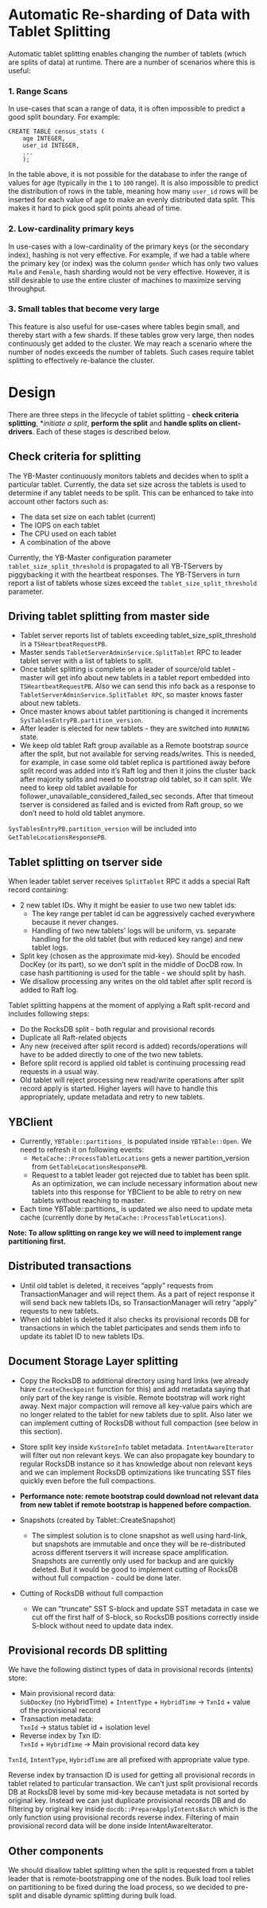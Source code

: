 # Automatic Re-sharding of Data with Tablet Splitting

Automatic tablet splitting enables changing the number of tablets (which are splits of data) at runtime. There are a number of scenarios where this is useful:

### 1. Range Scans
In use-cases that scan a range of data, it is often impossible to predict a good split boundary. For example: 

```
CREATE TABLE census_stats (
    age INTEGER,
    user_id INTEGER,
    ...
    );
```

In the table above, it is not possible for the database to infer the range of values for age (typically in the `1` to `100` range). It is also impossible to predict the distribution of rows in the table, meaning how many `user_id` rows will be inserted for each value of age to make an evenly distributed data split. This makes it hard to pick good split points ahead of time.

### 2. Low-cardinality primary keys
In use-cases with a low-cardinality of the primary keys (or the secondary index), hashing is not very effective. For example, if we had a table where the primary key (or index) was the column `gender` which has only two values `Male` and `Female`, hash sharding would not be very effective. However, it is still desirable to use the entire cluster of machines to maximize serving throughput.


### 3. Small tables that become very large
This feature is also useful for use-cases where tables begin small, and thereby start with a few shards. If these tables grow very large, then nodes continuously get added to the cluster. We may reach a scenario where the number of nodes exceeds the number of tablets. Such cases require tablet splitting to effectively re-balance the cluster.


# Design

There are three steps in the lifecycle of tablet splitting - **check criteria splitting**, **initiate a split*, **perform the split** and **handle splits on client-drivers**. Each of these stages is described below.

## Check criteria for splitting

The YB-Master continuously monitors tablets and decides when to split a particular tablet. Currently, the data set size across the tablets is used to determine if any tablet needs to be split. This can be enhanced to take into account other factors such as:
* The data set size on each tablet (current)
* The IOPS on each tablet
* The CPU used on each tablet
* A combination of the above

Currently, the YB-Master configuration parameter `tablet_size_split_threshold` is propagated to all YB-TServers by piggybacking it with the heartbeat responses. The YB-TServers in turn report a list of tablets whose sizes exceed the `tablet_size_split_threshold` parameter.



## Driving tablet splitting from master side
- Tablet server reports list of tablets exceeding tablet_size_split_threshold in a `TSHeartbeatRequestPB`.
- Master sends `TabletServerAdminService.SplitTablet` RPC to leader tablet server with a list of tablets to split.
- Once tablet splitting is complete on a leader of source/old tablet - master will get info about new tablets in a 
tablet report embedded into `TSHeartbeatRequestPB`. Also we can send this info back as a response to 
`TabletServerAdminService.SplitTablet RPC`, so master knows faster about new tablets.
- Once master knows about tablet partitioning is changed it increments `SysTablesEntryPB.partition_version`.
- After leader is elected for new tablets - they are switched into `RUNNING` state.
- We keep old tablet Raft group available as a Remote bootstrap source after the split, but not available for serving 
reads/writes. This is needed, for example, in case some old tablet replica is partitioned away before split record was 
added into it’s Raft log and then it joins the cluster back after majority splits and need to bootstrap old tablet, so 
it can split. We need to keep old tablet available for follower_unavailable_considered_failed_sec seconds. After that 
timeout tserver is considered as failed and is evicted from Raft group, so we don’t need to hold old tablet anymore.

`SysTablesEntryPB.partition_version` will be included into `GetTableLocationsResponsePB`.

## Tablet splitting on tserver side
When leader tablet server receives `SplitTablet` RPC it adds a special Raft record containing:
- 2 new tablet IDs. Why it might be easier to use two new tablet ids:
  - The key range per tablet id can be aggressively cached everywhere because it never changes.
  - Handling of two new tablets' logs will be uniform, vs. separate handling for the old tablet (but with reduced key 
  range) and new tablet logs.
- Split key (chosen as the approximate mid-key). Should be encoded DocKey (or its part), so we don’t split in the middle 
of DocDB row. In case hash partitioning is used for the table - we should split by hash.
- We disallow processing any writes on the old tablet after split record is added to Raft log.

Tablet splitting happens at the moment of applying a Raft split-record and includes following steps:
- Do the RocksDB split - both regular and provisional records
- Duplicate all Raft-related objects
- Any new (received after split record is added) records/operations will have to be added directly to one of the two 
new tablets.
- Before split record is applied old tablet is continuing processing read requests in a usual way.
- Old tablet will reject processing new read/write operations after split record apply is started. Higher layers will 
have to handle this appropriately, update metadata and retry to new tablets.

## YBClient
- Currently, `YBTable::partitions_` is populated inside `YBTable::Open`. We need to refresh it on following events:
  - `MetaCache::ProcessTabletLocations` gets a newer partition_version from `GetTableLocationsResponsePB`.
  - Request to a tablet leader got rejected due to tablet has been split. As an optimization, we can include necessary 
  information about new tablets into this response for YBClient to be able to retry on new tablets without reaching to 
  master.
- Each time YBTable::partitions_ is updated we also need to update meta cache (currently done by 
`MetaCache::ProcessTabletLocations`).

**Note: To allow splitting on range key we will need to implement range partitioning first.**

## Distributed transactions
- Until old tablet is deleted, it receives “apply” requests from TransactionManager and will reject them. As a part of 
reject response it will send back new tablets IDs, so TransactionManager will retry “apply” requests to new tablets.
- When old tablet is deleted it also checks its provisional records DB for transactions in which the tablet participates 
and sends them info to update its tablet ID to new tablets IDs.

## Document Storage Layer splitting
- Copy the RocksDB to additional directory using hard links (we already have `CreateCheckpoint` function for this) and 
add  metadata saying that only part of the key range is visible. Remote bootstrap will work right away.
Next major compaction will remove all key-value pairs which are no longer related to the tablet for new tablets due to 
split. Also later we can implement cutting of RocksDB without full compaction (see below in this section).
- Store split key inside `KvStoreInfo` tablet metadata. `IntentAwareIterator` will filter out non relevant keys. We can 
also propagate key boundary to regular RocksDB instance so it has knowledge about non relevant keys and we can 
implement RocksDB optimizations like truncating SST files quickly even before the full compactions.
- **Performance note: remote bootstrap could download not relevant data from new tablet if remote bootstrap is happened 
before compaction.**

- Snapshots (created by Tablet::CreateSnapshot)
  - The simplest solution is to clone snapshot as well using hard-link, but snapshots are immutable and once they will 
  be re-distributed across different tservers it will increase space amplification. Snapshots are currently only used 
  for backup and are quickly deleted. But it would be good to implement cutting of RocksDB without full compaction - 
  could be done later. 
- Cutting of RocksDB without full compaction
  - We can “truncate” SST S-block and update SST metadata in case we cut off the first half of S-block, so RocksDB 
  positions correctly inside S-block without need to update data index.

## Provisional records DB splitting
We have the following distinct types of data in provisional records (intents) store:
- Main provisional record data:  
`SubDocKey` (no HybridTime) + `IntentType` + `HybridTime` -> `TxnId` + value of the provisional record
- Transaction metadata:  
`TxnId` -> status tablet id + isolation level
- Reverse index by Txn ID:  
`TxnId` + `HybridTime` -> Main provisional record data key

`TxnId`, `IntentType`, `HybridTime` are all prefixed with appropriate value type.

Reverse index by transaction ID is used for getting all provisional records in tablet related to particular transaction. 
We can’t just split provisional records DB at RocksDB level by some mid-key because metadata is not sorted by original 
key. Instead we can just duplicate provisional records DB and do filtering by original key inside 
`docdb::PrepareApplyIntentsBatch` which is the only function using provisional records reverse index.
Filtering of main provisional record data will be done inside IntentAwareIterator.

## Other components
We should disallow tablet splitting when the split is requested from a tablet leader that is remote-bootstrapping one 
of the nodes.
Bulk load tool relies on partitioning to be fixed during the load process, so we decided to pre-split and disable 
dynamic splitting during bulk load.
